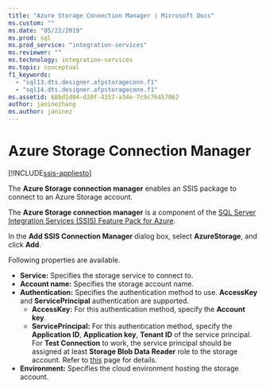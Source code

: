 ```yaml
---
title: "Azure Storage Connection Manager | Microsoft Docs"
ms.custom: ""
ms.date: "05/22/2019"
ms.prod: sql
ms.prod_service: "integration-services"
ms.reviewer: ""
ms.technology: integration-services
ms.topic: conceptual
f1_keywords: 
  - "sql13.dts.designer.afpstorageconn.f1"
  - "sql14.dts.designer.afpstorageconn.f1"
ms.assetid: 68bd1d04-d20f-4357-a34e-7c9c76457062
author: janinezhang
ms.author: janinez
---
```

# Azure Storage Connection Manager

[!INCLUDE[ssis-appliesto](../../includes/ssis-appliesto-ssvrpluslinux-asdb-asdw-xxx.md)]

  The **Azure Storage connection manager** enables an SSIS package to connect to an Azure Storage account.
   
 The **Azure Storage connection manager** is a component of the [SQL Server Integration Services (SSIS) Feature Pack for Azure](../../integration-services/azure-feature-pack-for-integration-services-ssis.md). 
  
In the **Add SSIS Connection Manager** dialog box, select **AzureStorage**, and click **Add**.  
  
Following properties are available.

- **Service:** Specifies the storage service to connect to.
- **Account name:** Specifies the storage account name.
- **Authentication:** Specifies the authentication method to use. **AccessKey** and **ServicePrincipal** authentication are supported.
    - **AccessKey:** For this authentication method, specify the **Account key**.
    - **ServicePrincipal:** For this authentication method, specify the **Application ID**, **Application key**, **Tenant ID** of the service principal.
      For **Test Connection** to work, the service principal should be assigned at least **Storage Blob Data Reader** role to the storage account.
      Refer to [this](https://docs.microsoft.com/azure/storage/common/storage-auth-aad-rbac-portal#assign-rbac-roles-using-the-azure-portal) page for details.
- **Environment:** Specifies the cloud environment hosting the storage account.
